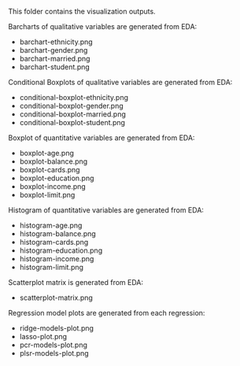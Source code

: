   
This folder contains the visualization outputs.

  
Barcharts of qualitative variables are generated from EDA:  
- barchart-ethnicity.png  
- barchart-gender.png  
- barchart-married.png  
- barchart-student.png   
  
  
Conditional Boxplots of qualitative variables are generated from EDA:  
- conditional-boxplot-ethnicity.png  
- conditional-boxplot-gender.png  
- conditional-boxplot-married.png  
- conditional-boxplot-student.png  


  
Boxplot of quantitative variables are generated from EDA:  
- boxplot-age.png  
- boxplot-balance.png  
- boxplot-cards.png  
- boxplot-education.png  
- boxplot-income.png  
- boxplot-limit.png  



  
Histogram of quantitative variables are generated from EDA:  
- histogram-age.png  
- histogram-balance.png  
- histogram-cards.png  
- histogram-education.png  
- histogram-income.png  
- histogram-limit.png  


  
Scatterplot matrix is generated from EDA:  
- scatterplot-matrix.png


  
Regression model plots are generated from each regression:
- ridge-models-plot.png  
- lasso-plot.png  
- pcr-models-plot.png  
- plsr-models-plot.png

